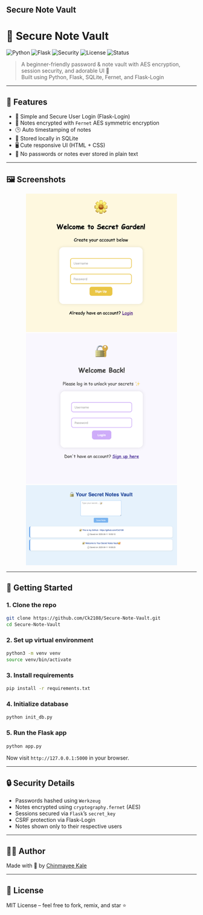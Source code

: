 
## Secure Note Vault


# 🔐 Secure Note Vault

![Python](https://img.shields.io/badge/Python-3.9+-blue?logo=python)
![Flask](https://img.shields.io/badge/Flask-%20%20lightgrey?logo=flask)
![Security](https://img.shields.io/badge/Encrypted-Fernet-green?logo=lock)
![License](https://img.shields.io/badge/License-MIT-yellow.svg)
![Status](https://img.shields.io/badge/Status-Built%20with%20💛-orange)

> A beginner-friendly password & note vault with AES encryption, session security, and adorable UI 🌼  
> Built using Python, Flask, SQLite, Fernet, and Flask-Login

---

## 🌟 Features

- 🧠 Simple and Secure User Login (Flask-Login)
- 🔐 Notes encrypted with `Fernet` AES symmetric encryption
- 🕒 Auto timestamping of notes
- 💾 Stored locally in SQLite
- 🖥 Cute responsive UI (HTML + CSS)
- 🚫 No passwords or notes ever stored in plain text

---

## 🖼️ Screenshots

<p align="center">
  <img src="assets/signup.png" alt="Sign Up" width="400"/>
  <img src="assets/login.png" alt="Login" width="400"/>
  <img src="assets/dashboard.png" alt="Dashboard" width="400"/>
</p>



---

## 🚀 Getting Started

### 1. Clone the repo

```bash
git clone https://github.com/Ck2108/Secure-Note-Vault.git
cd Secure-Note-Vault
````

### 2. Set up virtual environment

```bash
python3 -m venv venv
source venv/bin/activate
```

### 3. Install requirements

```bash
pip install -r requirements.txt
```

### 4. Initialize database

```bash
python init_db.py
```

### 5. Run the Flask app

```bash
python app.py
```

Now visit `http://127.0.0.1:5000` in your browser.

---

## 🔒 Security Details

* Passwords hashed using `Werkzeug`
* Notes encrypted using `cryptography.fernet` (AES)
* Sessions secured via `Flask`’s `secret_key`
* CSRF protection via Flask-Login
* Notes shown only to their respective users

---

## 🧑‍💻 Author

Made with 💛 by [Chinmayee Kale](https://github.com/Ck2108)

---

## 📜 License

MIT License – feel free to fork, remix, and star ⭐

